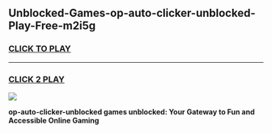 
## Unblocked-Games-op-auto-clicker-unblocked-Play-Free-m2i5g
<h3>
<a href="https://premium76.site?title=op-auto-clicker-unblocked&ref=21A">CLICK TO PLAY</a></h3>
<hr>

<h3>
<a href="https://premium76.site?title=op-auto-clicker-unblocked&ref=21A">CLICK 2 PLAY</a>
  
</h3>

<a href="https://premium76.site?title=op-auto-clicker-unblocked&ref=21A"><img src="https://clearcache.store/games.png"></a>


**op-auto-clicker-unblocked games unblocked: Your Gateway to Fun and Accessible Online Gaming**
